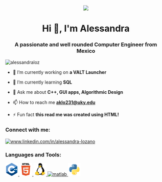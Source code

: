  <h1 align = "center"> <img src= https://media.tenor.com/_i9AUV0dv_0AAAAC/welcome-banner.gif align ="middle"> </h1>

<h1 align="center">Hi 👋, I'm Alessandra</h1>
<h3 align="center">A passionate and well rounded Computer Engineer from Mexico</h3>

<p align="left"> <img src="https://komarev.com/ghpvc/?username=alessandraloz&label=Profile%20views&color=0e75b6&style=flat" alt="alessandraloz" /> </p>

- 🔭 I’m currently working on **a VALT Launcher**

- 🌱 I’m currently learning **SQL**

- 💬 Ask me about **C++, GUI apps, Algorithmic Design**

- 📫 How to reach me **aklo231@uky.edu**

- ⚡ Fun fact **this read me was created using HTML!**

<h3 align="left">Connect with me:</h3>
<p align="left">
<a href="https://linkedin.com/in/www.linkedin.com/in/alessandra-lozano" target="blank"><img align="center" src="https://raw.githubusercontent.com/rahuldkjain/github-profile-readme-generator/master/src/images/icons/Social/linked-in-alt.svg" alt="www.linkedin.com/in/alessandra-lozano" height="30" width="40" /></a>
</p>

<h3 align="left">Languages and Tools:</h3>
<p align="left"> <a href="https://www.w3schools.com/cpp/" target="_blank" rel="noreferrer"> <img src="https://raw.githubusercontent.com/devicons/devicon/master/icons/cplusplus/cplusplus-original.svg" alt="cplusplus" width="40" height="40"/> </a> <a href="https://www.w3.org/html/" target="_blank" rel="noreferrer"> <img src="https://raw.githubusercontent.com/devicons/devicon/master/icons/html5/html5-original-wordmark.svg" alt="html5" width="40" height="40"/> </a> <a href="https://www.linux.org/" target="_blank" rel="noreferrer"> <img src="https://raw.githubusercontent.com/devicons/devicon/master/icons/linux/linux-original.svg" alt="linux" width="40" height="40"/> </a> <a href="https://www.mathworks.com/" target="_blank" rel="noreferrer"> <img src="https://upload.wikimedia.org/wikipedia/commons/2/21/Matlab_Logo.png" alt="matlab" width="40" height="40"/> </a> <a href="https://www.python.org" target="_blank" rel="noreferrer"> <img src="https://raw.githubusercontent.com/devicons/devicon/master/icons/python/python-original.svg" alt="python" width="40" height="40"/> </a> </p>
